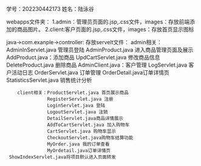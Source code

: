 学号：202230442173
姓名：陆泳谷

webapps文件夹：
1.admin：管理员页面的.jsp,.css文件，images：存放前端添加的商品图片。
2.client:客户页面的.jsp,.css文件，images：存放首页显示图标



java->com.exanple->controller:
    存放servelt文件：
        admin相关：AdminInServlet.java 管理员登陆
                  AdminProduct.java 进入商品管理页面及展示
                  AddProduct.java：添加商品
                  UpdCartServlet.java 修改商品信息
                  DeleteProduct.java 删除商品
                  AdminClient.java：客户管理
                  LogServlet.java 客户活动日志
                  OrderServlet.java 订单管理
                  OrderDetail.java订单详情页
                  StatisticsServlet.java 销售统计分析
        
        client相关：ProductServlet.java 首页展示商品
                   RegisterServlet.java 注册
                   LoginServlet.java 登陆
                   LogoutServlet.java 注销
                   DetailServlet.java商品详情展示
                   AddToCartServlet.java 加入购物车
                   CartServlet.java 购物车显示
                   CheckoutServlet.java购物车结算功能
                   MyOrder.java 我的订单查看
                   MyOrdetail.java订单详情页
     ShowIndexServlet.java将项目默认进入页面转发
